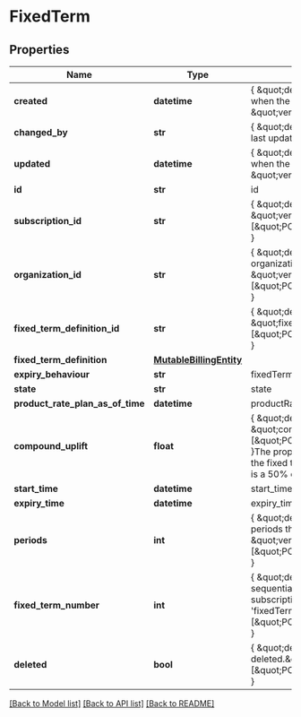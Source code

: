 # FixedTerm

## Properties
Name | Type | Description | Notes
------------ | ------------- | ------------- | -------------
**created** | **datetime** | { \&quot;description\&quot; : \&quot;The UTC DateTime when the object was created.\&quot;, \&quot;verbs\&quot;:[] } | [optional] 
**changed_by** | **str** | { \&quot;description\&quot; : \&quot;ID of the user who last updated the entity.\&quot;, \&quot;verbs\&quot;:[] } | [optional] 
**updated** | **datetime** | { \&quot;description\&quot; : \&quot;The UTC DateTime when the object was last updated.\&quot;, \&quot;verbs\&quot;:[] } | [optional] 
**id** | **str** | id | [optional] 
**subscription_id** | **str** | { \&quot;description\&quot; : \&quot;subscriptionID\&quot;, \&quot;verbs\&quot;:[\&quot;POST\&quot;,\&quot;PUT\&quot;,\&quot;GET\&quot;] } | 
**organization_id** | **str** | { \&quot;description\&quot; : \&quot;The ID of the organization associated with the amendment.\&quot;, \&quot;verbs\&quot;:[\&quot;POST\&quot;,\&quot;PUT\&quot;,\&quot;GET\&quot;] } | 
**fixed_term_definition_id** | **str** | { \&quot;description\&quot; : \&quot;fixedTermDefinitionID\&quot;, \&quot;verbs\&quot;:[\&quot;POST\&quot;,\&quot;PUT\&quot;,\&quot;GET\&quot;] } | 
**fixed_term_definition** | [**MutableBillingEntity**](MutableBillingEntity.md) |  | 
**expiry_behaviour** | **str** | fixedTermExpiryBehaviour | 
**state** | **str** | state | 
**product_rate_plan_as_of_time** | **datetime** | productRatePlanAsOfTime | 
**compound_uplift** | **float** | { \&quot;description\&quot; : \&quot;compoundUplift\&quot;, \&quot;verbs\&quot;:[\&quot;POST\&quot;,\&quot;PUT\&quot;,\&quot;GET\&quot;] }The proportional INCREASE in price applied every time the fixed terms recur. e.g. 0.03 is a 3% increase. -0.5 is a 50% decrease. 3 is a 300% increase | 
**start_time** | **datetime** | start_time | 
**expiry_time** | **datetime** | expiry_time | 
**periods** | **int** | { \&quot;description\&quot; : \&quot;The number of billing periods that this fixed term lasts for.\&quot;, \&quot;verbs\&quot;:[\&quot;POST\&quot;,\&quot;PUT\&quot;,\&quot;GET\&quot;] } | 
**fixed_term_number** | **int** | { \&quot;description\&quot; : \&quot;The number of sequential fixed terms previous to this one for the subscription (i.e. zero indexed &#39;fixedTermCount&#39;).\&quot;, \&quot;verbs\&quot;:[\&quot;POST\&quot;,\&quot;PUT\&quot;,\&quot;GET\&quot;] } | 
**deleted** | **bool** | { \&quot;description\&quot; : \&quot;Is the fixedTerm deleted.\&quot;, \&quot;verbs\&quot;:[\&quot;POST\&quot;,\&quot;PUT\&quot;,\&quot;GET\&quot;] } | [default to False]

[[Back to Model list]](../README.md#documentation-for-models) [[Back to API list]](../README.md#documentation-for-api-endpoints) [[Back to README]](../README.md)


